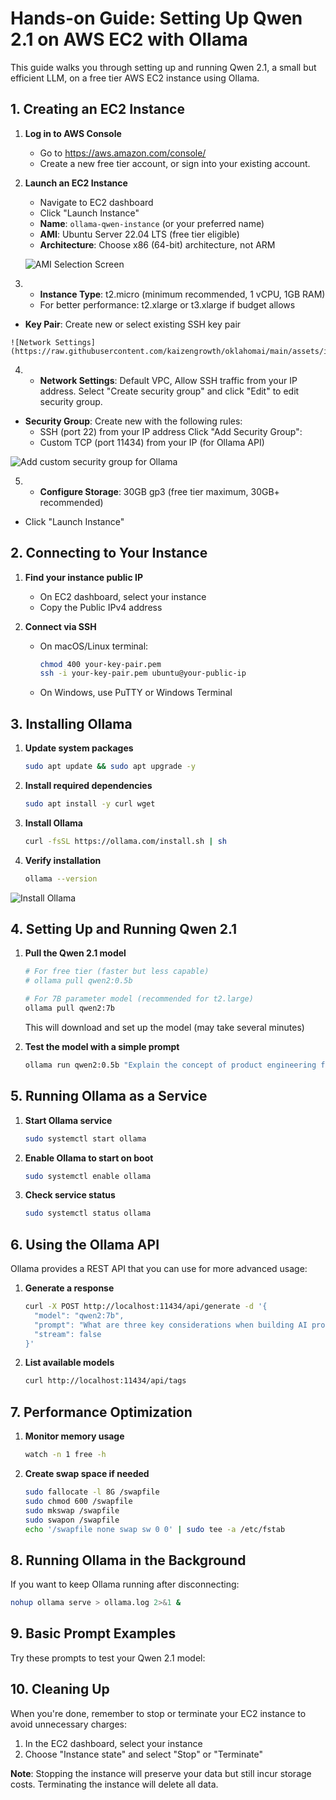 # Hands-on Guide: Setting Up Qwen 2.1 on AWS EC2 with Ollama

This guide walks you through setting up and running Qwen 2.1, a small but efficient LLM, on a free tier AWS EC2 instance using Ollama.

## 1. Creating an EC2 Instance

1. **Log in to AWS Console**
   - Go to https://aws.amazon.com/console/
   - Create a new free tier account, or sign into your existing account.

2. **Launch an EC2 Instance**
   - Navigate to EC2 dashboard
   - Click "Launch Instance"
   - **Name**: `ollama-qwen-instance` (or your preferred name)
   - **AMI**: Ubuntu Server 22.04 LTS (free tier eligible)
   - **Architecture**: Choose x86 (64-bit) architecture, not ARM
   
   ![AMI Selection Screen](https://raw.githubusercontent.com/kaizengrowth/oklahomai/main/assets/images/step1.png)
   
  
 3.  - **Instance Type**: t2.micro (minimum recommended, 1 vCPU, 1GB RAM)
     - For better performance: t2.xlarge or t3.xlarge if budget allows
   - **Key Pair**: Create new or select existing SSH key pair

    ![Network Settings](https://raw.githubusercontent.com/kaizengrowth/oklahomai/main/assets/images/step2.png)

  4. - **Network Settings**: Default VPC, Allow SSH traffic from your IP address. Select "Create security group" and click "Edit" to edit security group.
   - **Security Group**: Create new with the following rules:
     - SSH (port 22) from your IP address
     Click "Add Security Group":
     - Custom TCP (port 11434) from your IP (for Ollama API)

![Add custom security group for Ollama](https://raw.githubusercontent.com/kaizengrowth/oklahomai/main/assets/images/step3.png)
    
 5.  - **Configure Storage**: 30GB gp3 (free tier maximum, 30GB+ recommended)
   - Click "Launch Instance"

## 2. Connecting to Your Instance

1. **Find your instance public IP**
   - On EC2 dashboard, select your instance
   - Copy the Public IPv4 address

2. **Connect via SSH**
   - On macOS/Linux terminal:
     ```bash
     chmod 400 your-key-pair.pem
     ssh -i your-key-pair.pem ubuntu@your-public-ip
     ```
   - On Windows, use PuTTY or Windows Terminal

## 3. Installing Ollama

1. **Update system packages**
   ```bash
   sudo apt update && sudo apt upgrade -y
   ```

2. **Install required dependencies**
   ```bash
   sudo apt install -y curl wget
   ```

3. **Install Ollama**
   ```bash
   curl -fsSL https://ollama.com/install.sh | sh
   ```

4. **Verify installation**
   ```bash
   ollama --version
   ```

![Install Ollama](https://raw.githubusercontent.com/kaizengrowth/oklahomai/main/assets/images/step4.png)


## 4. Setting Up and Running Qwen 2.1

1. **Pull the Qwen 2.1 model**
   ```bash
   # For free tier (faster but less capable)
   # ollama pull qwen2:0.5b

   # For 7B parameter model (recommended for t2.large)
   ollama pull qwen2:7b
   ```
   This will download and set up the model (may take several minutes)

2. **Test the model with a simple prompt**
   ```bash
   ollama run qwen2:0.5b "Explain the concept of product engineering for AI in 3 sentences"
   ```

## 5. Running Ollama as a Service

1. **Start Ollama service**
   ```bash
   sudo systemctl start ollama
   ```

2. **Enable Ollama to start on boot**
   ```bash
   sudo systemctl enable ollama
   ```

3. **Check service status**
   ```bash
   sudo systemctl status ollama
   ```

## 6. Using the Ollama API

Ollama provides a REST API that you can use for more advanced usage:

1. **Generate a response**
   ```bash
   curl -X POST http://localhost:11434/api/generate -d '{
     "model": "qwen2:7b",
     "prompt": "What are three key considerations when building AI products?",
     "stream": false
   }'
   ```

2. **List available models**
   ```bash
   curl http://localhost:11434/api/tags
   ```

## 7. Performance Optimization

1. **Monitor memory usage**
   ```bash
   watch -n 1 free -h
   ```

2. **Create swap space if needed**
   ```bash
   sudo fallocate -l 8G /swapfile
   sudo chmod 600 /swapfile
   sudo mkswap /swapfile
   sudo swapon /swapfile
   echo '/swapfile none swap sw 0 0' | sudo tee -a /etc/fstab
   ```

## 8. Running Ollama in the Background

If you want to keep Ollama running after disconnecting:

```bash
nohup ollama serve > ollama.log 2>&1 &
```

## 9. Basic Prompt Examples

Try these prompts to test your Qwen 2.1 model:



## 10. Cleaning Up

When you're done, remember to stop or terminate your EC2 instance to avoid unnecessary charges:

1. In the EC2 dashboard, select your instance
2. Choose "Instance state" and select "Stop" or "Terminate"

**Note**: Stopping the instance will preserve your data but still incur storage costs. Terminating the instance will delete all data.